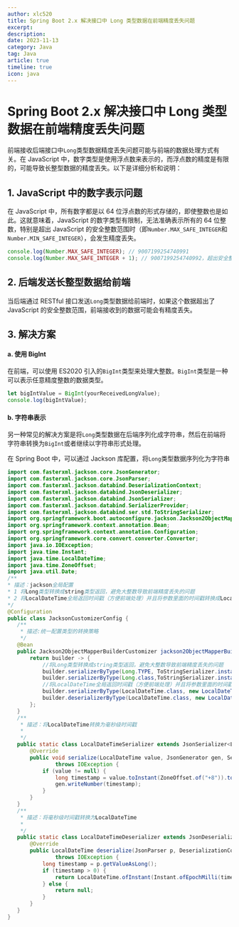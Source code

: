 ```yaml
---
author: xlc520
title: Spring Boot 2.x 解决接口中 Long 类型数据在前端精度丢失问题
excerpt: 
description: 
date: 2023-11-13
category: Java
tag: Java
article: true
timeline: true
icon: java
---
```


# Spring Boot 2.x 解决接口中 Long 类型数据在前端精度丢失问题

前端接收后端接口中`Long`类型数据精度丢失问题可能与前端的数据处理方式有关。在 JavaScript
中，数字类型是使用浮点数来表示的，而浮点数的精度是有限的，可能导致长整型数据的精度丢失。以下是详细分析和说明：

## 1. JavaScript 中的数字表示问题

在 JavaScript 中，所有数字都是以 64 位浮点数的形式存储的，即使整数也是如此。这就意味着，JavaScript 的数字类型有限制，无法准确表示所有的
64 位整数，特别是超出 JavaScript 的安全整数范围时（即`Number.MAX_SAFE_INTEGER`和`Number.MIN_SAFE_INTEGER`），会发生精度丢失。

```javascript
console.log(Number.MAX_SAFE_INTEGER); // 9007199254740991
console.log(Number.MAX_SAFE_INTEGER + 1); // 9007199254740992，超出安全整数范围
```

## 2. 后端发送长整型数据给前端

当后端通过 RESTful 接口发送`Long`类型数据给前端时，如果这个数据超出了 JavaScript 的安全整数范围，前端接收到的数据可能会有精度丢失。

## 3. 解决方案

#### a. 使用 BigInt

在前端，可以使用 ES2020 引入的`BigInt`类型来处理大整数。`BigInt`类型是一种可以表示任意精度整数的数据类型。

```javascript
let bigIntValue = BigInt(yourReceivedLongValue);
console.log(bigIntValue);
```

#### b. 字符串表示

另一种常见的解决方案是将`Long`类型数据在后端序列化成字符串，然后在前端将字符串转换为`BigInt`或者继续以字符串形式处理。

在 Spring Boot 中，可以通过 Jackson 库配置，将`Long`类型数据序列化为字符串

```java
import com.fasterxml.jackson.core.JsonGenerator;
import com.fasterxml.jackson.core.JsonParser;
import com.fasterxml.jackson.databind.DeserializationContext;
import com.fasterxml.jackson.databind.JsonDeserializer;
import com.fasterxml.jackson.databind.JsonSerializer;
import com.fasterxml.jackson.databind.SerializerProvider;
import com.fasterxml.jackson.databind.ser.std.ToStringSerializer;
import org.springframework.boot.autoconfigure.jackson.Jackson2ObjectMapperBuilderCustomizer;
import org.springframework.context.annotation.Bean;
import org.springframework.context.annotation.Configuration;
import org.springframework.core.convert.converter.Converter;
import java.io.IOException;
import java.time.Instant;
import java.time.LocalDateTime;
import java.time.ZoneOffset;
import java.util.Date;
/**
* 描述：jackson全局配置
* 1 将Long类型转换成string类型返回，避免大整数导致前端精度丢失的问题
* 2 将LocalDateTime全局返回时间戳（方便前端处理）并且将参数里面的时间戳转换成LocalDateTime
*/
@Configuration
public class JacksonCustomizerConfig {
   /**
    * 描述:统一配置类型的转换策略
    */
   @Bean
   public Jackson2ObjectMapperBuilderCustomizer jackson2ObjectMapperBuilderCustomizer() {
       return builder -> {
           //将Long类型转换成string类型返回，避免大整数导致前端精度丢失的问题
           builder.serializerByType(Long.TYPE, ToStringSerializer.instance);
           builder.serializerByType(Long.class,ToStringSerializer.instance);
           //将LocalDateTime全局返回时间戳（方便前端处理）并且将参数里面的时间戳转换成LocalDateTime
           builder.serializerByType(LocalDateTime.class, new LocalDateTimeSerializer());
           builder.deserializerByType(LocalDateTime.class, new LocalDateTimeDeserializer());
       };
   }
   /**
    * 描述：将LocalDateTime转换为毫秒级时间戳
    *
    */
   public static class LocalDateTimeSerializer extends JsonSerializer<LocalDateTime> {
       @Override
       public void serialize(LocalDateTime value, JsonGenerator gen, SerializerProvider serializers)
               throws IOException {
           if (value != null) {
               long timestamp = value.toInstant(ZoneOffset.of("+8")).toEpochMilli();
               gen.writeNumber(timestamp);
           }
       }
   }
   /**
    * 描述：将毫秒级时间戳转换为LocalDateTime
    *
    */
   public static class LocalDateTimeDeserializer extends JsonDeserializer<LocalDateTime> {
       @Override
       public LocalDateTime deserialize(JsonParser p, DeserializationContext deserializationContext)
               throws IOException {
           long timestamp = p.getValueAsLong();
           if (timestamp > 0) {
               return LocalDateTime.ofInstant(Instant.ofEpochMilli(timestamp), ZoneOffset.of("+8"));
           } else {
               return null;
           }
       }
   }
}
```
